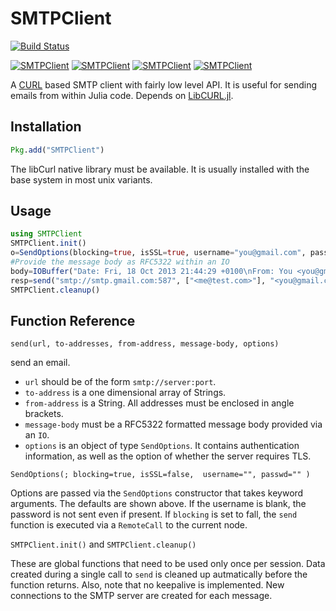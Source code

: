 # SMTPClient

[![Build Status](https://travis-ci.org/aviks/SMTPClient.jl.svg)](https://travis-ci.org/aviks/SMTPClient.jl)

[![SMTPClient](http://pkg.julialang.org/badges/SMTPClient_0.3.svg)](http://pkg.julialang.org/?pkg=SMTPClient&ver=0.3)
[![SMTPClient](http://pkg.julialang.org/badges/SMTPClient_0.4.svg)](http://pkg.julialang.org/?pkg=SMTPClient&ver=0.4)
[![SMTPClient](http://pkg.julialang.org/badges/SMTPClient_0.5.svg)](http://pkg.julialang.org/?pkg=SMTPClient&ver=0.5)
[![SMTPClient](http://pkg.julialang.org/badges/SMTPClient_0.6.svg)](http://pkg.julialang.org/?pkg=SMTPClient&ver=0.6)

A [CURL](curl.haxx.se) based SMTP client with fairly low level API. It is useful for sending emails from within Julia code. Depends on [LibCURL.jl](https://github.com/JuliaWeb/LibCURL.jl/). 

## Installation

```julia
Pkg.add("SMTPClient")
```
The libCurl native library must be available. It is usually installed with the base system in most unix variants.

## Usage
```julia
using SMTPClient
SMTPClient.init()
o=SendOptions(blocking=true, isSSL=true, username="you@gmail.com", passwd="yourgmailpassword")
#Provide the message body as RFC5322 within an IO 
body=IOBuffer("Date: Fri, 18 Oct 2013 21:44:29 +0100\nFrom: You <you@gmail.com>\nTo: me@test.com\nSubject: Julia Test\n\nTest Message")
resp=send("smtp://smtp.gmail.com:587", ["<me@test.com>"], "<you@gmail.com>", body, o)
SMTPClient.cleanup()
```

## Function Reference

`send(url, to-addresses, from-address, message-body, options)`
    
send an email. 
   * `url` should be of the form `smtp://server:port`. 
   * `to-address` is a one dimensional array of Strings. 
   * `from-address` is a String. All addresses must be enclosed in angle brackets.
   * `message-body` must be a RFC5322 formatted message body provided via an `IO`. 
   * `options` is an object of type `SendOptions`. It contains authentication information, as well as the option of whether the server requires TLS. 



`SendOptions(; blocking=true, isSSL=false,  username="", passwd="" )`

Options are passed via the `SendOptions` constructor that takes keyword arguments. The defaults are shown above. 
If the username is blank, the password is not sent even if present. If `blocking` is set to fall, the `send` function
is executed via a `RemoteCall` to the current node. 

`SMTPClient.init()` and `SMTPClient.cleanup()`

These are global functions that need to be used only once per session. Data created during a single call to `send`
is cleaned up autmatically before the function returns. Also, note that no keepalive is implemented. New connections
to the SMTP server are created for each message. 


